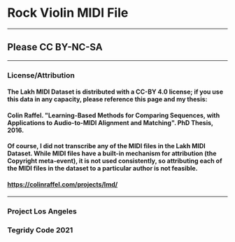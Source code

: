 # Rock Violin MIDI File

***

## Please CC BY-NC-SA

***

### License/Attribution

#### The Lakh MIDI Dataset is distributed with a CC-BY 4.0 license; if you use this data in any capacity, please reference this page and my thesis:

#### Colin Raffel. "Learning-Based Methods for Comparing Sequences, with Applications to Audio-to-MIDI Alignment and Matching". PhD Thesis, 2016.

#### Of course, I did not transcribe any of the MIDI files in the Lakh MIDI Dataset. While MIDI files have a built-in mechanism for attribution (the Copyright meta-event), it is not used consistently, so attributing each of the MIDI files in the dataset to a particular author is not feasible.

#### https://colinraffel.com/projects/lmd/

***

### Project Los Angeles

### Tegridy Code 2021
